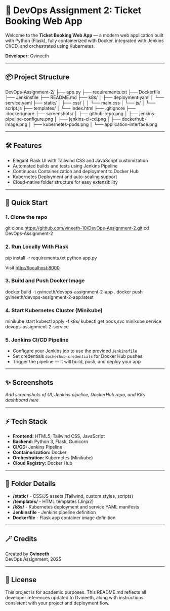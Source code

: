 # 🚀 DevOps Assignment 2: Ticket Booking Web App

Welcome to the **Ticket Booking Web App** — a modern web application built with Python (Flask), fully containerized with Docker, integrated with Jenkins CI/CD, and orchestrated using Kubernetes.

**Developer:** Gvineeth

---

## 📦 Project Structure

DevOps-Assignment-2/
├── app.py
├── requirements.txt
├── Dockerfile
├── Jenkinsfile
├── README.md
├── k8s/
│ ├── deployment.yaml
│ └── service.yaml
├── static/
│ ├── css/
│ │ └── main.css
│ └── js/
│ └── script.js
├── templates/
│ └── index.html
├── .gitignore
├── .dockerignore
├── screenshots/
│ ├── github-repo.png
│ ├── jenkins-pipeline-configure.png
│ ├── jenkins-ci-cd.png
│ ├── dockerhub-image.png
│ ├── kubernetes-pods.png
│ └── application-interface.png


---

## 🛠️ Features

- Elegant Flask UI with Tailwind CSS and JavaScript customization
- Automated builds and tests using Jenkins Pipeline
- Continuous Containerization and deployment to Docker Hub
- Kubernetes Deployment and auto-scaling support
- Cloud-native folder structure for easy extensibility

---

## 🚀 Quick Start

### 1. Clone the repo

git clone https://github.com/vineeth-10/DevOps-Assignment-2.git
cd DevOps-Assignment-2


### 2. Run Locally With Flask

pip install -r requirements.txt
python app.py


Visit [http://localhost:8000](http://localhost:8000)

### 3. Build and Push Docker Image

docker build -t gvineeth/devops-assignment-2-app .
docker push gvineeth/devops-assignment-2-app:latest


### 4. Start Kubernetes Cluster (Minikube)

minikube start
kubectl apply -f k8s/
kubectl get pods,svc
minikube service devops-assignment-2-service


### 5. Jenkins CI/CD Pipeline

- Configure your Jenkins job to use the provided `Jenkinsfile`
- Set credentials `dockerhub-credentials` for Docker Hub pushes
- Trigger the pipeline — it will build, push, and deploy your app

---

## ✨ Screenshots

_Add screenshots of UI, Jenkins pipeline, DockerHub repo, and K8s dashboard here_

---

## ⚡ Tech Stack

- **Frontend:** HTML5, Tailwind CSS, JavaScript
- **Backend:** Python 3, Flask, Gunicorn
- **CI/CD:** Jenkins Pipeline
- **Containerization:** Docker
- **Orchestration:** Kubernetes (Minikube)
- **Cloud Registry:** Docker Hub

---

## 📄 Folder Details

- **/static/** - CSS/JS assets (Tailwind, custom styles, scripts)
- **/templates/** - HTML templates (Jinja2)
- **/k8s/** - Kubernetes deployment and service YAML manifests
- **Jenkinsfile** - Jenkins pipeline definition
- **Dockerfile** - Flask app container image definition

---

## 🪄 Credits

Created by **Gvineeth**   
DevOps Assignment, 2025

---

## 📝 License

This project is for academic purposes.
This README.md reflects all developer references updated to Gvineeth, along with instructions consistent with your project and deployment flow.

